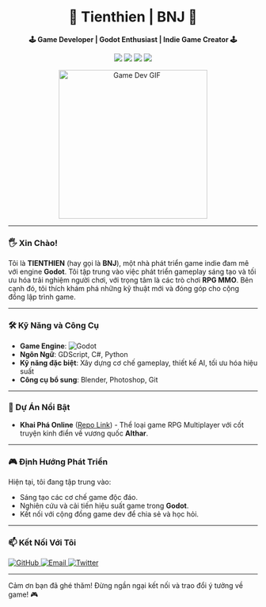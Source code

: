 <h1 align="center">👾 Tienthien | BNJ 👾</h1>

<p align="center">
  <b>🕹️ Game Developer | Godot Enthusiast | Indie Game Creator 🕹️</b>
</p>

<p align="center">
  <img src="https://img.shields.io/badge/Godot-Game%20Engine-blue?style=flat&logo=godot-engine&color=478cbf">
  <img src="https://img.shields.io/badge/GDScript-Expert-yellow?style=flat&color=yellow">
  <img src="https://img.shields.io/badge/CSharp-Intermediate-green?style=flat&logo=csharp&color=green">
  <img src="https://img.shields.io/badge/Indie%20Game%20Dev-Passion-ff69b4">
</p>

<p align="center">
  <img src="https://media.giphy.com/media/26BRuo6sLetdllPAQ/giphy.gif" alt="Game Dev GIF" width="300">
</p>

---

### 🖐️ Xin Chào! 
Tôi là **TIENTHIEN** (hay gọi là **BNJ**), một nhà phát triển game indie đam mê với engine **Godot**. Tôi tập trung vào việc phát triển gameplay sáng tạo và tối ưu hóa trải nghiệm người chơi, với trọng tâm là các trò chơi **RPG MMO**. Bên cạnh đó, tôi thích khám phá những kỹ thuật mới và đóng góp cho cộng đồng lập trình game.

---

### 🛠️ Kỹ Năng và Công Cụ

- **Game Engine**: ![Godot](https://img.shields.io/badge/-Godot-informational?style=flat&logo=godot-engine&logoColor=white&color=478cbf)
- **Ngôn Ngữ**: GDScript, C#, Python
- **Kỹ năng đặc biệt**: Xây dựng cơ chế gameplay, thiết kế AI, tối ưu hóa hiệu suất
- **Công cụ bổ sung**: Blender, Photoshop, Git

---

### 📂 Dự Án Nổi Bật

- **Khai Phá Online** ([Repo Link](https://github.com/tienthien196/khaipha_online.git)) - Thể loại game RPG Multiplayer với cốt truyện kinh điển về vương quốc **Althar**.

---

### 🎮 Định Hướng Phát Triển

Hiện tại, tôi đang tập trung vào:
- Sáng tạo các cơ chế game độc đáo.
- Nghiên cứu và cải tiến hiệu suất game trong **Godot**.
- Kết nối với cộng đồng game dev để chia sẻ và học hỏi.

---

### 📫 Kết Nối Với Tôi

<p align="left">
  <a href="https://github.com/tienthien196">
    <img src="https://img.shields.io/badge/GitHub-%2312100E.svg?style=for-the-badge&logo=github&logoColor=white" alt="GitHub">
  </a>
  <a href="mailto:votienthien.196@gmail.com">
    <img src="https://img.shields.io/badge/Email-D14836?style=for-the-badge&logo=gmail&logoColor=white" alt="Email">
  </a>
  <a href="https://twitter.com/BNJ_gamedev">
    <img src="https://img.shields.io/badge/Twitter-%231DA1F2.svg?style=for-the-badge&logo=twitter&logoColor=white" alt="Twitter">
  </a>
</p>

---

Cảm ơn bạn đã ghé thăm! Đừng ngần ngại kết nối và trao đổi ý tưởng về game! 🎮
